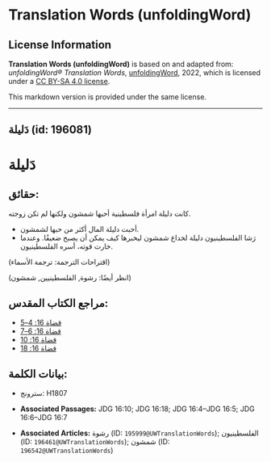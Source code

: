 # Translation Words (unfoldingWord)

## License Information

**Translation Words (unfoldingWord)** is based on and adapted from: _unfoldingWord® Translation Words_, [unfoldingWord](https://unfoldingword.org/utw), 2022, which is licensed under a [CC BY-SA 4.0 license](https://creativecommons.org/licenses/by-sa/4.0/legalcode.en).

This markdown version is provided under the same license.



--------------------------------

## دَليلة (id: 196081)

دَليلة
======

حقائق:
------

كانت دليلة امرأة فلسطينية أحبها شمشون ولكنها لم تكن زوجته.

* أحبت دليلة المال أكثر من حبها لشمشون.
* رَشا الفلسطينيون دليلة لخداع شمشون ليخبرها كيف يمكن أن يصبح ضعيفًا. وعندما خارت قوته، أسره الفلسطينيون.

(اقتراحات الترجمة: ترجمة الأسماء)

(انظر أيضًا: رشوة, الفلسطينيين, شمشون)

مراجع الكتاب المقدس:
--------------------

* [قضاة 16: 4–5](https://ref.ly/Judg16:4-Judg16:5)
* [قضاة 16: 6–7](https://ref.ly/Judg16:6-Judg16:7)
* [قضاة 16: 10](https://ref.ly/Judg16:10)
* [قضاة 16: 18](https://ref.ly/Judg16:18)

بيانات الكلمة:
--------------

* سترونج: H1807

* **Associated Passages:** JDG 16:10; JDG 16:18; JDG 16:4–JDG 16:5; JDG 16:6–JDG 16:7
* **Associated Articles:** رشوة (ID: `195999@UWTranslationWords`); الفلسطينيون (ID: `196461@UWTranslationWords`); شمشون (ID: `196542@UWTranslationWords`)

